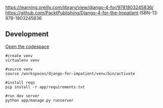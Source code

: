 https://learning.oreilly.com/library/view/django-4-for/9781803245836/ 
https://github.com/PacktPublishing/Django-4-for-the-Impatient
ISBN-13: 978-1803245836



## Development
[Open the codespace](https://github.com/ethanbayliss/django-for-impatient/codespaces)
```
#create venv
virtualenv venv

#source venv
source /workspaces/django-for-impatient/venv/bin/activate

#install reqs
pip install -r app/requirements.txt

#run dev server
python app/manage.py runserver
```